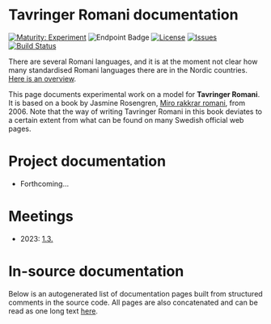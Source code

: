 # Tavringer Romani documentation

[![Maturity: Experiment](https://img.shields.io/badge/Maturity-Experiment-black.svg)](https://giellalt.github.io/MaturityClassification.html)
![Endpoint Badge](https://img.shields.io/endpoint?url=https%3A%2F%2Fraw.githubusercontent.com%2Fgiellalt%2Flang-rmu%2Fgh-pages%2Flemmacount.json)
[![License](https://img.shields.io/github/license/giellalt/lang-rmu)](https://github.com/giellalt/lang-rmu/blob/main/LICENSE)
[![Issues](https://img.shields.io/github/issues/giellalt/lang-rmu)](https://github.com/giellalt/lang-rmu/issues)
[![Build Status](https://divvun-tc.giellalt.org/api/github/v1/repository/giellalt/lang-rmu/main/badge.svg)](https://github.com/giellalt/lang-rmu/actions)

There are several Romani languages, and it is at the moment not clear how many standardised Romani languages there are in the Nordic countries. [Here is an overview](../lang-rmy/romani-languages.html).

This page documents experimental work on a model for **Tavringer Romani**. It is based on a book by Jasmine Rosengren, [Miro rakkrar romani](https://dokumen.tips/download/link/miro-rakkrar-romani-skolverket-miro-rakkrar-romani-3-miro-rakkrar-romani-jag-talar.html), from 2006. Note that the way of writing Tavringer Romani in this book deviates to a certain extent from what can be found on many Swedish official web pages.

# Project documentation

- Forthcoming...


# Meetings

- 2023: [1.3.](meetings/230301.md)


# In-source documentation

Below is an autogenerated list of documentation pages built from structured comments in the source code. All pages are also concatenated and can be read as one long text [here](rmu.md).
